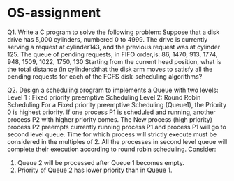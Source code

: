 # OS-assignment
Q1. Write a C program to solve the following problem: Suppose that a disk drive has 5,000
cylinders, numbered 0 to 4999. The drive is currently serving a request at cylinder143,
and the previous request was at cylinder 125. The queue of pending requests, in FIFO
order,is:
86, 1470, 913, 1774, 948, 1509, 1022, 1750, 130
Starting from the current head position, what is the total distance (in cylinders)that the disk arm
moves to satisfy all the pending requests for each of the FCFS disk-scheduling algorithms?

Q2. Design a scheduling program to implements a Queue with two levels:
Level 1 : Fixed priority preemptive Scheduling
Level 2: Round Robin Scheduling
For a Fixed priority preemptive Scheduling (Queue1), the Priority 0 is highest priority. If one
process P1 is scheduled and running, another process P2 with higher priority comes. The New
process (high priority) process P2 preempts currently running process P1 and process P1 will go
to second level queue. Time for which process will strictly execute must be considered in the
multiples of 2. 
All the processes in second level queue will complete their execution according to
round robin scheduling.
Consider: 
1. Queue 2 will be processed after Queue 1 becomes empty. 
2. Priority of Queue 2 has lower priority than in Queue 1.
